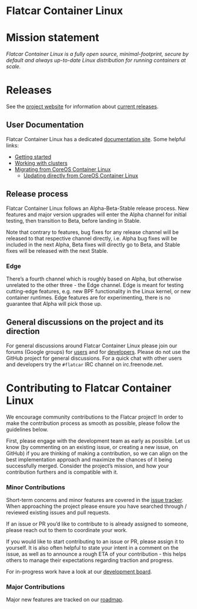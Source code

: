 # Flatcar Container Linux

# Mission statement

_Flatcar Container Linux is a fully open source, minimal-footprint, secure by default and always up-to-date Linux distribution for running containers at scale._


# Releases

See the [project website](https://www.flatcar-linux.org/) for information about [current releases](https://www.flatcar-linux.org/releases/). 


## User Documentation

Flatcar Container Linux has a dedicated [documentation site](https://docs.flatcar-linux.org/). Some helpful links:



*   [Getting started](https://docs.flatcar-linux.org/#getting-started)
*   [Working with clusters](https://docs.flatcar-linux.org/#working-with-clusters)
*   [Migrating from CoreOS Container Linux](https://docs.flatcar-linux.org/os/migrate-from-container-linux/)
    *   [Updating directly from CoreOS Container Linux](https://docs.flatcar-linux.org/os/update-from-container-linux/)


## Release process

Flatcar Container Linux follows an Alpha-Beta-Stable release process. New features and major version upgrades will enter the Alpha channel for initial testing, then transition to Beta, before landing in Stable.

Note that contrary to features, bug fixes for any release channel will be released to that respective channel directly, i.e. Alpha bug fixes will be included in the next Alpha, Beta fixes will directly go to Beta, and Stable fixes will be released with the next Stable.


### Edge

There’s a fourth channel which is roughly based on Alpha, but otherwise unrelated to the other three - the Edge channel. Edge is meant for testing cutting-edge features, e.g. new BPF functionality in the Linux kernel, or new container runtimes. Edge features are for experimenting, there is no guarantee that Alpha will pick those up.


## General discussions on the project and its direction

For general discussions around Flatcar Container Linux please join our forums (Google groups) for [users](https://groups.google.com/forum/#!forum/flatcar-linux-user) and for [developers](https://groups.google.com/forum/#!forum/flatcar-linux-dev). Please do not use the GitHub project for general discussions. For a quick chat with other users and developers try the `#flatcar` IRC channel on irc.freenode.net. 


# Contributing to Flatcar Container Linux

We encourage community contributions to the Flatcar project! In order to make the contribution process as smooth as possible, please follow the guidelines below.

First, please engage with the development team as early as possible. Let us know (by commenting on an existing issue, or creating a new issue, on GitHub) if you are thinking of making a contribution, so we can align on the best implementation approach and maximize the chances of it being successfully merged. Consider the project’s mission, and how your contribution furthers and is compatible with it.


### Minor Contributions

Short-term concerns and minor features are covered in the [issue tracker](https://github.com/flatcar-linux/Flatcar/issues/). When approaching the project please ensure you have searched through / reviewed existing issues and pull requests.

If an issue or PR you’d like to contribute to is already assigned to someone, please reach out to them to coordinate your work.

If you would like to start contributing to an issue or PR, please assign it to yourself. It is also often helpful to state your intent in a comment on the issue, as well as to announce a rough ETA of your contribution - this helps others to manage their expectations regarding traction and progress.

For in-progress work have a look at our [development board](https://github.com/flatcar-linux/Flatcar/projects/2).

### Major Contributions

Major new features are tracked on our [roadmap](https://github.com/flatcar-linux/Flatcar/projects/2).
